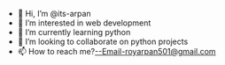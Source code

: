 - 👋 Hi, I’m @its-arpan
- 👀 I’m interested in web development
- 🌱 I’m currently learning python
- 💞️ I’m looking to collaborate on python projects
- 📫 How to reach me?--Email-royarpan501@gmail.com

<!---
its-arpan/its-arpan is a ✨ special ✨ repository because its `README.md` (this file) appears on your GitHub profile.
You can click the Preview link to take a look at your changes.
--->
